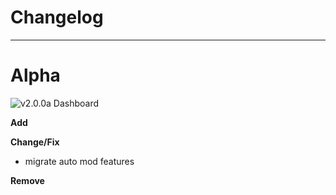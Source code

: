 # Changelog

---

# Alpha

![v2.0.0a Dashboard](assets/docs/img/dashboard-v2.0.0a.png)

**Add**

**Change/Fix**
- migrate auto mod features

**Remove**